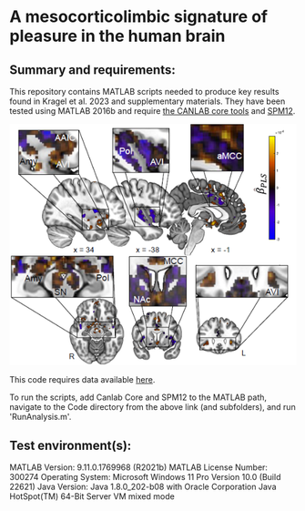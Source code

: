 # A mesocorticolimbic signature of pleasure in the human brain
Summary and requirements:
-------------------------
This repository contains MATLAB scripts needed to produce key results found in Kragel et al. 2023 and supplementary materials. 
They have been tested using MATLAB 2016b and require [the CANLAB core tools](https://github.com/canlab/CanlabCore) and [SPM12](https://www.fil.ion.ucl.ac.uk/spm/software/spm12/).

![Screenshot](PleasureSignature.png)

This code requires data available [here](https://osf.io/2znxp/).

To run the scripts, add Canlab Core and SPM12 to the MATLAB path, navigate to the Code directory from the above link (and subfolders), and run 'RunAnalysis.m'. 

Test environment(s):
--------------------
MATLAB Version: 9.11.0.1769968 (R2021b)
MATLAB License Number: 300274
Operating System: Microsoft Windows 11 Pro Version 10.0 (Build 22621)
Java Version: Java 1.8.0_202-b08 with Oracle Corporation Java HotSpot(TM) 64-Bit Server VM mixed mode

